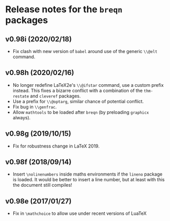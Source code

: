 # Release notes for the `breqn` packages

## v0.98i (2020/02/18)

  * Fix clash with new version of `babel` around use of the generic `\\@elt` command.


## v0.98h (2020/02/16)

  * No longer redefine LaTeX2e's `\\@ifstar` command, use a custom prefix instead.
    This fixes a bizarre conflict with a combination of the `thm-restate` and `cleveref` packages.
  * Use a prefix for `\\@optarg`, similar chance of potential conflict.
  * Fix bug in `\\genfrac`.
  * Allow `mathtools` to be loaded after `breqn` (by preloading `graphicx` always).


## v0.98g (2019/10/15)

  * Fix for robustness change in LaTeX 2019.


## v0.98f (2018/09/14)

  * Insert `\nolinenumbers` inside maths environments if the `lineno` package is loaded.
    It would be better to insert a line number, but at least with this the document still compiles!


## v0.98e (2017/01/27)

  * Fix in `\mathchoice` to allow use under recent versions of LuaTeX

